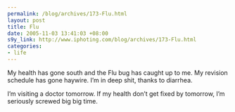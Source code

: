 ```yaml
--- 
permalink: /blog/archives/173-Flu.html
layout: post
title: Flu
date: 2005-11-03 13:41:03 +08:00
s9y_link: http://www.iphoting.com/blog/archives/173-Flu.html
categories: 
- life
---
```

<p class="whiteline"><p>My health has gone south and the Flu bug has caught up to me. My revision schedule has gone haywire. I&#8217;m in deep shit, thanks to diarrhea.</p>
</p><p class="break"><p>I&#8217;m visiting a doctor tomorrow. If my health don&#8217;t get fixed by tomorrow, I&#8217;m seriously screwed big big time.</p></p>
